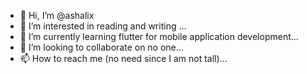 - 👋 Hi, I’m @ashalix
- 👀 I’m interested in reading and writing ...
- 🌱 I’m currently learning flutter for mobile application development...
- 💞️ I’m looking to collaborate on no one...
- 📫 How to reach me (no need since I am not tall)...

<!---
ashalix/ashalix is a ✨ special ✨ repository because its `README.md` (this file) appears on your GitHub profile.
You can click the Preview link to take a look at your changes.
--->
